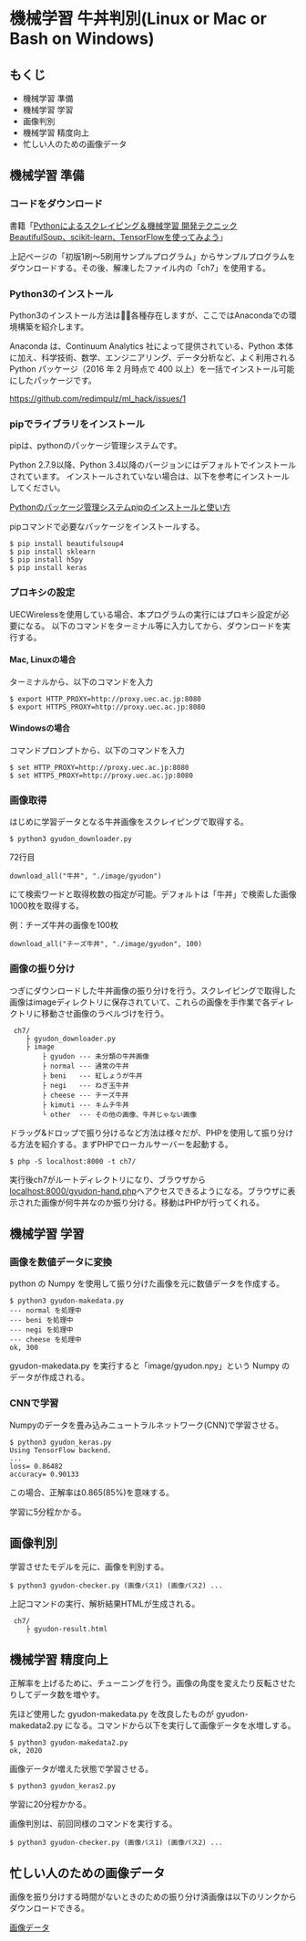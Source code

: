 # 機械学習 牛丼判別(Linux or Mac or Bash on Windows)

## もくじ
* 機械学習 準備
* 機械学習 学習
* 画像判別
* 機械学習 精度向上
* 忙しい人のための画像データ

## 機械学習 準備

### コードをダウンロード
書籍「[Pythonによるスクレイピング＆機械学習 開発テクニック BeautifulSoup、scikit-learn、TensorFlowを使ってみよう](http://www.socym.co.jp/support/s-1079)」

上記ページの「初版1刷～5刷用サンプルプログラム」からサンプルプログラムをダウンロードする。その後、解凍したファイル内の「ch7」を使用する。

### Python3のインストール

Python3のインストール方法は各種存在しますが、ここではAnacondaでの環境構築を紹介します。

Anaconda は、Continuum Analytics 社によって提供されている、Python 本体に加え、科学技術、数学、エンジニアリング、データ分析など、よく利用される Python パッケージ（2016 年 2 月時点で 400 以上）を一括でインストール可能にしたパッケージです。

https://github.com/redimpulz/ml_hack/issues/1

### pipでライブラリをインストール

pipは、pythonのパッケージ管理システムです。

Python 2.7.9以降、Python 3.4以降のバージョンにはデフォルトでインストールされています。
インストールされていない場合は、以下を参考にインストールしてください。

[Pythonのパッケージ管理システムpipのインストールと使い方](http://uxmilk.jp/12691)

pipコマンドで必要なパッケージをインストールする。

```
$ pip install beautifulsoup4
$ pip install sklearn
$ pip install h5py
$ pip install keras
```

### プロキシの設定

UECWirelessを使用している場合、本プログラムの実行にはプロキシ設定が必要になる。
以下のコマンドをターミナル等に入力してから、ダウンロードを実行する。

#### Mac, Linuxの場合

ターミナルから、以下のコマンドを入力

```
$ export HTTP_PROXY=http://proxy.uec.ac.jp:8080
$ export HTTPS_PROXY=http://proxy.uec.ac.jp:8080
```

#### Windowsの場合

コマンドプロンプトから、以下のコマンドを入力

```
$ set HTTP_PROXY=http://proxy.uec.ac.jp:8080
$ set HTTPS_PROXY=http://proxy.uec.ac.jp:8080
```

### 画像取得
はじめに学習データとなる牛丼画像をスクレイピングで取得する。
```
$ python3 gyudon_downloader.py
```

72行目
```
download_all("牛丼", "./image/gyudon")
```
にて検索ワードと取得枚数の指定が可能。デフォルトは「牛丼」で検索した画像1000枚を取得する。

例：チーズ牛丼の画像を100枚
```
download_all("チーズ牛丼", "./image/gyudon", 100)
```

### 画像の振り分け
つぎにダウンロードした牛丼画像の振り分けを行う。スクレイピングで取得した画像はimageディレクトリに保存されていて、これらの画像を手作業で各ディレクトリに移動させ画像のラベルづけを行う。
```
 ch7/
    ├ gyudon_downloader.py
    ├ image
        ├ gyudon --- 未分類の牛丼画像
        ├ normal --- 通常の牛丼
        ├ beni   --- 紅しょうが牛丼
        ├ negi   --- ねぎ玉牛丼
        ├ cheese --- チーズ牛丼
        ├ kimuti --- キムチ牛丼
        └ other  --- その他の画像、牛丼じゃない画像
```

ドラッグ&ドロップで振り分けるなど方法は様々だが、PHPを使用して振り分ける方法を紹介する。まずPHPでローカルサーバーを起動する。
```
$ php -S localhost:8000 -t ch7/
```

実行後ch7がルートディレクトリになり、ブラウザから[localhost:8000/gyudon-hand.php](localhost:8000/gyudon-hand.php)へアクセスできるようになる。ブラウザに表示された画像が何牛丼なのか振り分ける。移動はPHPが行ってくれる。

## 機械学習 学習

### 画像を数値データに変換
python の Numpy を使用して振り分けた画像を元に数値データを作成する。

```
$ python3 gyudon-makedata.py
--- normal を処理中
--- beni を処理中
--- negi を処理中
--- cheese を処理中
ok, 300
```

gyudon-makedata.py を実行すると「image/gyudon.npy」という Numpy のデータが作成される。

### CNNで学習
Numpyのデータを畳み込みニュートラルネットワーク(CNN)で学習させる。
```
$ python3 gyudon_keras.py
Using TensorFlow backend.
...
loss= 0.86482
accuracy= 0.90133
```
この場合、正解率は0.865(85%)を意味する。

学習に5分程かかる。

## 画像判別
学習させたモデルを元に、画像を判別する。

```
$ python3 gyudon-checker.py (画像パス1) (画像パス2) ...
```
上記コマンドの実行、解析結果HTMLが生成される。

```
 ch7/
    ├ gyudon-result.html
```

## 機械学習 精度向上
正解率を上げるために、チューニングを行う。画像の角度を変えたり反転させたりしてデータ数を増やす。

先ほど使用した gyudon-makedata.py を改良したものが gyudon-makedata2.py になる。コマンドから以下を実行して画像データを水増しする。
```
$ python3 gyudon-makedata2.py
ok, 2020
```

画像データが増えた状態で学習させる。
```
$ python3 gyudon_keras2.py
```
学習に20分程かかる。

画像判別は、前回同様のコマンドを実行する。
```
$ python3 gyudon-checker.py (画像パス1) (画像パス2) ...
```

## 忙しい人のための画像データ
画像を振り分けする時間がないときのための振り分け済画像は以下のリンクからダウンロードできる。

[画像データ](https://drive.google.com/file/d/0B4TRTBPCoa6zdHdhcUhEU2hrcFE/view?usp=sharing)